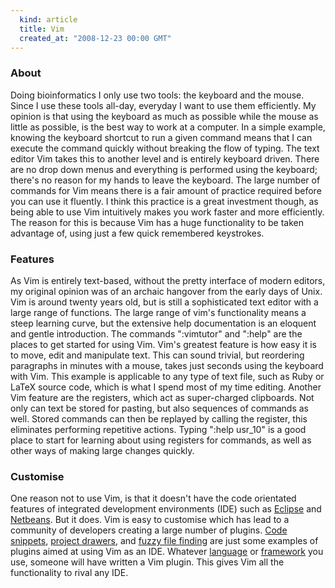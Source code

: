 ```yaml
---
  kind: article
  title: Vim
  created_at: "2008-12-23 00:00 GMT"
---
```


### About

Doing bioinformatics I only use two tools: the keyboard and the mouse. Since I use these tools all-day, everyday I want to use them efficiently. My opinion is that using the keyboard as much as possible while the mouse as little as possible, is the best way to work at a computer. In a simple example, knowing the keyboard shortcut to run a given command means that I can execute the command quickly without breaking the flow of typing.  The text editor Vim takes this to another level and is entirely keyboard driven. There are no drop down menus and everything is performed using the keyboard; there's no reason for my hands to leave the keyboard. The large number of commands for Vim means there is a fair amount of practice required before you can use it fluently. I think this practice is a great investment though, as being able to use Vim intuitively makes you work faster and more efficiently. The reason for this is because Vim has a huge functionality to be taken advantage of, using just a few quick remembered keystrokes.

### Features

As Vim is entirely text-based, without the pretty interface of modern editors, my original opinion was of an archaic hangover from the early days of Unix. Vim is around twenty years old, but is still a sophisticated text editor with a large range of functions. The large range of vim's functionality means a steep learning curve, but the extensive help documentation is an eloquent and gentle introduction. The commands ":vimtutor" and ":help" are the places to get started for using Vim. Vim's greatest feature is how easy it is to move, edit and manipulate text. This can sound trivial, but reordering paragraphs in minutes with a mouse, takes just seconds using the keyboard with Vim. This example is applicable to any type of text file, such as Ruby or LaTeX source code, which is what I spend most of my time editing. Another Vim feature are the registers, which act as super-charged clipboards. Not only can text be stored for pasting, but also sequences of commands as well. Stored commands can then be replayed by calling the register, this eliminates performing repetitive actions. Typing ":help usr_10" is a good place to start for learning about using registers for commands, as well as other ways of making large changes quickly.

### Customise

One reason not to use Vim, is that it doesn't have the code orientated features
of integrated development environments (IDE) such as [Eclipse][eclipse] and
[Netbeans][netbeans]. But it does. Vim is easy to customise which has lead to a
community of developers creating a large number of plugins. [Code
snippets][snippets], [project drawers][nerd], and [fuzzy file finding][fuzzy]
are just some examples of plugins aimed at using Vim as an IDE. Whatever
[language][latex] or [framework][rails] you use, someone will have written a
Vim plugin. This gives Vim all the functionality to rival any IDE.

[eclipse]: http://www.eclipse.org/
[netbeans]: http://www.netbeans.org/
[snippets]: http://www.vim.org/scripts/script.php?script_id=1318
[nerd]: http://www.vim.org/scripts/script.php?script_id=1658
[fuzzy]: http://www.vim.org/scripts/script.php?script_id=1984
[latex]: http://vim-latex.sourceforge.net/
[rails]: http://www.vim.org/scripts/script.php?script_id=1567
